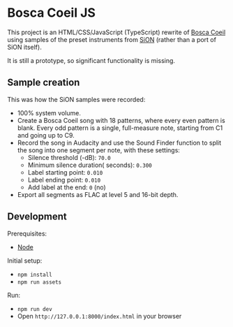 # Bosca Coeil JS
This project is an HTML/CSS/JavaScript (TypeScript) rewrite of
[Bosca Coeil](https://github.com/TerryCavanagh/boscaceoil) using samples
of the preset instruments from [SiON](https://github.com/keim/SiON)
(rather than a port of SiON itself).

It is still a prototype, so significant functionality is missing.

## Sample creation
This was how the SiON samples were recorded:

* 100% system volume.
* Create a Bosca Coeil song with 18 patterns, where every even pattern
  is blank. Every odd pattern is a single, full-measure note, starting
  from C1 and going up to C9.
* Record the song in Audacity and use the Sound Finder function to split
  the song into one segment per note, with these settings:
  * Silence threshold (-dB): `70.0`
  * Minimum silence duration( seconds): `0.300`
  * Label starting point: `0.010`
  * Label ending point: `0.010`
  * Add label at the end: `0` (no)
* Export all segments as FLAC at level 5 and 16-bit depth.

## Development
Prerequisites:

* [Node](https://nodejs.org/en)

Initial setup:

* `npm install`
* `npm run assets`

Run:

* `npm run dev`
* Open `http://127.0.0.1:8000/index.html` in your browser
